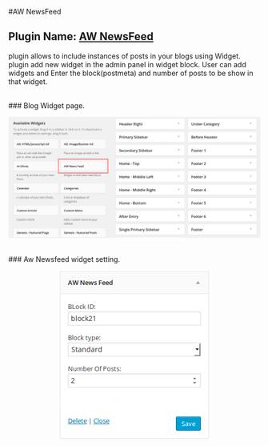 #AW NewsFeed

## Plugin Name: [AW NewsFeed](https://github.com/dev-artworld/plugins/tree/master/aw-newsfeed)
plugin allows to include instances of posts in your blogs using Widget. plugin add new widget in the admin panel in widget block. User can add widgets and Enter the block(postmeta) and number of posts to be show in that widget.


<br />
### Blog Widget page.
<br />

<p align="center">
  <img src="sample/aw-newsfeed.png" alt="80%"/>
</p>

<br />
### Aw Newsfeed widget setting.
<br />

<p align="center">
  <img src="sample/aw-newsfeed-settings.png" alt=""/>
</p>


